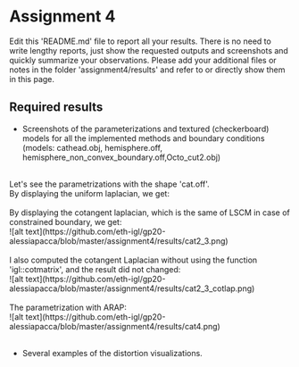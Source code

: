 # Assignment 4

Edit this 'README.md' file to report all your results. There is no need to write lengthy reports, just show the requested outputs and screenshots and quickly summarize your observations. Please add your additional files or notes in the folder 'assignment4/results' and refer to or directly show them in this page.


## Required results

* Screenshots of the parameterizations and textured (checkerboard) models for all the implemented methods and boundary conditions (models: cathead.obj, hemisphere.off, hemisphere_non_convex_boundary.off,Octo_cut2.obj)

<br>
Let's see the parametrizations with the shape 'cat.off'.<br>
By displaying the uniform laplacian, we get:<br>
<https://github.com/eth-igl/gp20-alessiapacca/blob/master/assignment4/results/cat1.png> <br>
By displaying the cotangent laplacian, which is the same of LSCM in case of constrained boundary, we get:<br>
![alt text](https://github.com/eth-igl/gp20-alessiapacca/blob/master/assignment4/results/cat2_3.png) <br><br>
I also computed the cotangent Laplacian without using the function 'igl::cotmatrix', and the result did not changed: <br>
![alt text](https://github.com/eth-igl/gp20-alessiapacca/blob/master/assignment4/results/cat2_3_cotlap.png) <br><br>
The parametrization with ARAP: <br>
![alt text](https://github.com/eth-igl/gp20-alessiapacca/blob/master/assignment4/results/cat4.png) <br><br>




* Several examples of the distortion visualizations.

